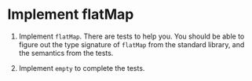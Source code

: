 # Implement flatMap

1. Implement `flatMap`. There are tests to help you. You should be able to figure out the type signature of `flatMap` from the standard library, and the semantics from the tests.

2. Implement `empty` to complete the tests.
